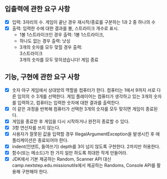 ## 입출력에 관한 요구 사항
- [X] 입력: 3자리의 수. 게임이 끝난 경우 재시작/종료를 구분하는 1과 2 중 하나의 수
- [X] 출력: 입력한 수에 대한 결과를 볼, 스트라이크 개수로 표시. 
  - 1볼 1스트라이크인 경우 출력: 1볼 1스트라이크, 
  - 하나도 없는 경우 출력: 낫싱
  - 3개의 숫자를 모두 맞힐 경우 출력:  
    3스트라이크  
    3개의 숫자를 모두 맞히셨습니다! 게임 종료
## 기능, 구현에 관한 요구 사항
- [X] 숫자 야구 게임에서 상대방의 역할을 컴퓨터가 한다. 컴퓨터는 1에서 9까지 서로 다른 임의의 수 3개를 선택한다. 게임 플레이어는 컴퓨터가 생각하고 있는 3개의 숫자를 입력하고, 컴퓨터는 입력한 숫자에 대한 결과를 출력한다.
- [X] 이 같은 과정을 반복해 컴퓨터가 선택한 3개의 숫자를 모두 맞히면 게임이 종료된다.
- [X] 게임을 종료한 후 게임을 다시 시작하거나 완전히 종료할 수 있다.
- [X] 3항 연산자를 쓰지 않는다.
- [X] 사용자가 잘못된 값을 입력할 경우 IllegalArgumentException을 발생시킨 후 애플리케이션은 종료되어야 한다.
- [X] indent(인덴트, 들여쓰기) depth를 3이 넘지 않도록 구현한다. 2까지만 허용한다.
- [X] 함수(또는 메소드)가 한 가지 일만 하도록 최대한 작게 만들어라.
- [X] JDK에서 기본 제공하는 Random, Scanner API 대신 camp.nextstep.edu.missionutils에서 제공하는 Randoms, Console API를 활용해 구현해야 한다.
